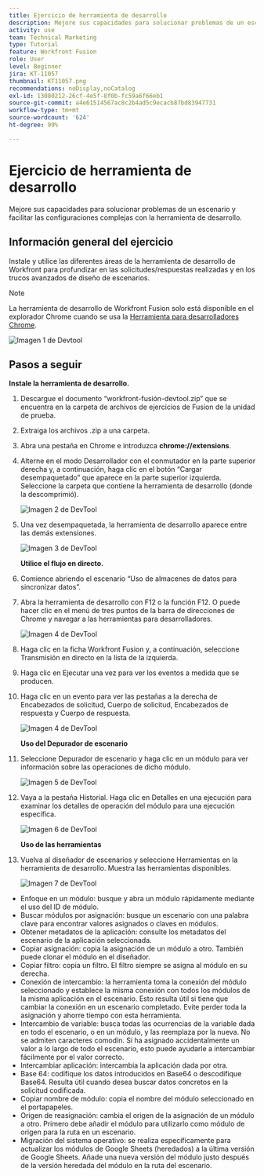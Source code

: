 ```yaml
---
title: Ejercicio de herramienta de desarrollo
description: Mejore sus capacidades para solucionar problemas de un escenario y facilitar configuraciones complejas mediante DevTool.
activity: use
team: Technical Marketing
type: Tutorial
feature: Workfront Fusion
role: User
level: Beginner
jira: KT-11057
thumbnail: KT11057.png
recommendations: noDisplay,noCatalog
exl-id: 13080212-26cf-4e5f-8f0b-fc59a6f66eb1
source-git-commit: a4e61514567ac8c2b4ad5c9ecacb87bd83947731
workflow-type: tm+mt
source-wordcount: '624'
ht-degree: 99%

---
```


# Ejercicio de herramienta de desarrollo

Mejore sus capacidades para solucionar problemas de un escenario y facilitar las configuraciones complejas con la herramienta de desarrollo.

## Información general del ejercicio

Instale y utilice las diferentes áreas de la herramienta de desarrollo de Workfront para profundizar en las solicitudes/respuestas realizadas y en los trucos avanzados de diseño de escenarios.

>[!NOTE]
>
>La herramienta de desarrollo de Workfront Fusion solo está disponible en el explorador Chrome cuando se usa la [Herramienta para desarrolladores Chrome](https://developer.chrome.com/docs/devtools/).

![Imagen 1 de Devtool](../12-exercises/assets/devtool-walkthrough-1.png)

## Pasos a seguir

**Instale la herramienta de desarrollo.**

1. Descargue el documento “workfront-fusión-devtool.zip” que se encuentra en la carpeta de archivos de ejercicios de Fusion de la unidad de prueba.
1. Extraiga los archivos .zip a una carpeta.
1. Abra una pestaña en Chrome e introduzca **chrome://extensions**.
1. Alterne en el modo Desarrollador con el conmutador en la parte superior derecha y, a continuación, haga clic en el botón “Cargar desempaquetado” que aparece en la parte superior izquierda. Seleccione la carpeta que contiene la herramienta de desarrollo (donde la descomprimió).

   ![Imagen 2 de DevTool](../12-exercises/assets/devtool-walkthrough-2.png)

1. Una vez desempaquetada, la herramienta de desarrollo aparece entre las demás extensiones.

   ![Imagen 3 de DevTool](../12-exercises/assets/devtool-walkthrough-3.png)

   **Utilice el flujo en directo.**

1. Comience abriendo el escenario “Uso de almacenes de datos para sincronizar datos”.
1. Abra la herramienta de desarrollo con F12 o la función F12. O puede hacer clic en el menú de tres puntos de la barra de direcciones de Chrome y navegar a las herramientas para desarrolladores.

   ![Imagen 4 de DevTool](../12-exercises/assets/navigate-to-devtools.png)

1. Haga clic en la ficha Workfront Fusion y, a continuación, seleccione Transmisión en directo en la lista de la izquierda.
1. Haga clic en Ejecutar una vez para ver los eventos a medida que se producen.
1. Haga clic en un evento para ver las pestañas a la derecha de Encabezados de solicitud, Cuerpo de solicitud, Encabezados de respuesta y Cuerpo de respuesta.

   ![Imagen 4 de DevTool](../12-exercises/assets/devtool-walkthrough-4.png)

   **Uso del Depurador de escenario**

1. Seleccione Depurador de escenario y haga clic en un módulo para ver información sobre las operaciones de dicho módulo.

   ![Imagen 5 de DevTool](../12-exercises/assets/devtool-walkthrough-5.png)

1. Vaya a la pestaña Historial. Haga clic en Detalles en una ejecución para examinar los detalles de operación del módulo para una ejecución específica.

   ![Imagen 6 de DevTool](../12-exercises/assets/devtool-walkthrough-6.png)

   **Uso de las herramientas**

1. Vuelva al diseñador de escenarios y seleccione Herramientas en la herramienta de desarrollo. Muestra las herramientas disponibles.

   ![Imagen 7 de DevTool](../12-exercises/assets/devtool-walkthrough-7.png)

+ Enfoque en un módulo: busque y abra un módulo rápidamente mediante el uso del ID de módulo.
+ Buscar módulos por asignación: busque un escenario con una palabra clave para encontrar valores asignados o claves en módulos.
+ Obtener metadatos de la aplicación: consulte los metadatos del escenario de la aplicación seleccionada.
+ Copiar asignación: copia la asignación de un módulo a otro. También puede clonar el módulo en el diseñador.
+ Copiar filtro: copia un filtro. El filtro siempre se asigna al módulo en su derecha.
+ Conexión de intercambio: la herramienta toma la conexión del módulo seleccionado y establece la misma conexión con todos los módulos de la misma aplicación en el escenario. Esto resulta útil si tiene que cambiar la conexión en un escenario completado. Evite perder toda la asignación y ahorre tiempo con esta herramienta.
+ Intercambio de variable: busca todas las ocurrencias de la variable dada en todo el escenario, o en un módulo, y las reemplaza por la nueva. No se admiten caracteres comodín. Si ha asignado accidentalmente un valor a lo largo de todo el escenario, esto puede ayudarle a intercambiar fácilmente por el valor correcto.
+ Intercambiar aplicación: intercambia la aplicación dada por otra.
+ Base 64: codifique los datos introducidos en Base64 o descodifique Base64. Resulta útil cuando desea buscar datos concretos en la solicitud codificada.
+ Copiar nombre de módulo: copia el nombre del módulo seleccionado en el portapapeles.
+ Origen de reasignación: cambia el origen de la asignación de un módulo a otro. Primero debe añadir el módulo para utilizarlo como módulo de origen para la ruta en un escenario.
+ Migración del sistema operativo: se realiza específicamente para actualizar los módulos de Google Sheets (heredados) a la última versión de Google Sheets. Añade una nueva versión del módulo justo después de la versión heredada del módulo en la ruta del escenario.
